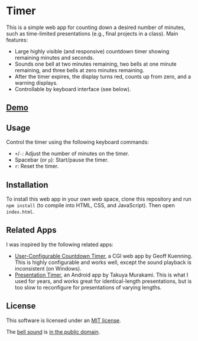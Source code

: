 # Timer

This is a simple web app for counting down a desired number of minutes,
such as time-limited presentations (e.g., final projects in a class).
Main features:

<ul>
<li> Large highly visible (and responsive) countdown timer
     showing remaining minutes and seconds.
<li> Sounds one bell at two minutes remaining,
     two bells at one minute remaining,
     and three bells at zero minutes remaining.
<li> After the timer expires, the display turns red, counts up from zero,
     and a warning displays.
<li> Controllable by keyboard interface (see below).
</ul>

## [Demo](http://erikdemaine.org/timer/)

## Usage

Control the timer using the following keyboard commands:

* `+`/`-`: Adjust the number of minutes on the timer.
* Spacebar (or `p`): Start/pause the timer.
* `r`: Reset the timer.

## Installation

To install this web app in your own web space,
clone this repository and run `npm install`
(to compile into HTML, CSS, and JavaScript).
Then open `index.html`.

## Related Apps

I was inspired by the following related apps:
<ul>
<li> <a href="https://www.cs.hmc.edu/~geoff/countdowntimer.html">User-Configurable Countdown Timer</a>, a CGI web app by Geoff Kuenning. This is highly configurable and works well, except the sound playback is inconsistent (on Windows).
<li> <a href="https://play.google.com/store/apps/details?id=org.tmurakam.presentationtimer">Presentation Timer</a>, an Android app by Takuya Murakami. This is what I used for years, and works great for identical-length presentations, but is too slow to reconfigure for presentations of varying lengths.
</ul>

## License

This software is licensed under an <a href="LICENSE">MIT license</a>.

The <a href="bell.mp3">bell sound</a> is
<a href="https://freesound.org/people/domrodrig/sounds/116779/">in the public domain</a>.

